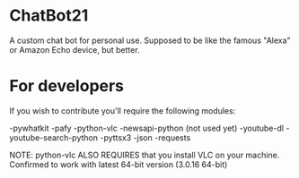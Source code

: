 # ChatBot21
A custom chat bot for personal use. Supposed to be like the famous "Alexa" or Amazon Echo device, but better.





# For developers
If you wish to contribute you'll require the following modules:

  -pywhatkit
  -pafy
  -python-vlc
  -newsapi-python (not used yet)
  -youtube-dl
  -youtube-search-python
  -pyttsx3
  -json
  -requests
  
  NOTE: python-vlc ALSO REQUIRES that you install VLC on your machine. Confirmed to work with latest 64-bit version (3.0.16 64-bit)
